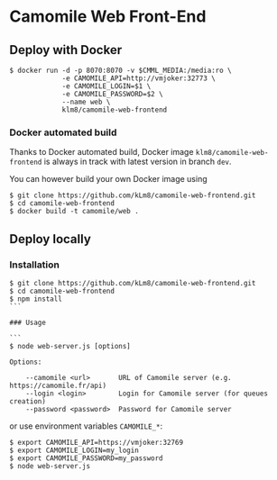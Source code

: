 # Camomile Web Front-End

## Deploy with Docker

```
$ docker run -d -p 8070:8070 -v $CMML_MEDIA:/media:ro \
			 -e CAMOMILE_API=http://vmjoker:32773 \
			 -e CAMOMILE_LOGIN=$1 \
			 -e CAMOMILE_PASSWORD=$2 \
			 --name web \
			 klm8/camomile-web-frontend
```

### Docker automated build

Thanks to Docker automated build, Docker image `klm8/camomile-web-frontend` is always in track with latest version in branch `dev`.

You can however build your own Docker image using
```
$ git clone https://github.com/kLm8/camomile-web-frontend.git
$ cd camomile-web-frontend
$ docker build -t camomile/web . 
```

## Deploy locally

### Installation 

````
$ git clone https://github.com/kLm8/camomile-web-frontend.git
$ cd camomile-web-frontend
$ npm install
```

### Usage

```
$ node web-server.js [options]

Options:

    --camomile <url>       URL of Camomile server (e.g. https://camomile.fr/api)
    --login <login>        Login for Camomile server (for queues creation)
    --password <password>  Password for Camomile server
````

or use environment variables `CAMOMILE_*`:

```
$ export CAMOMILE_API=https://vmjoker:32769
$ export CAMOMILE_LOGIN=my_login
$ export CAMOMILE_PASSWORD=my_password
$ node web-server.js
````
